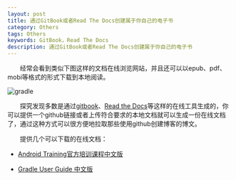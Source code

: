 ```yaml
---
layout: post
title: 通过GitBook或者Read The Docs创建属于你自己的电子书
category: Others
tags: Others
keywords: GitBook，Read The Docs
description: 通过GitBook或者Read The Docs创建属于你自己的电子书
---
```


&emsp;&emsp;经常会看到类似下图这样的文档在线浏览网站，并且还可以以epub、pdf、mobi等格式的形式下载到本地阅读。

![gradle](http://img.my.csdn.net/uploads/201412/19/1418989159_8827.jpg)

&emsp;&emsp;探究发现多数是通过[gitbook](https://www.gitbook.com)、[Read the Docs](https://readthedocs.org/)等这样的在线工具生成的，你可以提供一个github链接或者上传符合要求的本地文档就可以生成一份在线文档了，通过这种方式可以很方便地拉取那些使用github创建博客的博文。

&emsp;&emsp;提供几个可以下载的在线文档：

- [Android Training官方培训课程中文版](http://kesenhoo.gitbooks.io/android-training-course-in-chinese/)

- [Gradle User Guide 中文版](http://dongchuan.gitbooks.io/gradle-user-guide-/)






